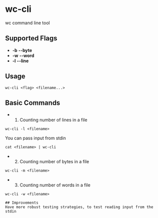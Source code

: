 # wc-cli
wc command line tool

## Supported Flags
* **-b** **--byte**
* **-w** **--word**
* **-l** **--line**

## Usage
```shell
wc-cli <flag> <filename...>
```

## Basic Commands
* 1. Counting number of lines in a file
```shell
wc-cli -l <filename>
```

You can pass input from stdin
```shell
cat <filename> | wc-cli
```

* 2. Counting number of bytes in a file
```shell
wc-cli -m <filename>
```

* 3. Counting number of words in a file
```shell
wc-cli -w <filename>

## Improvements
Have more robust testing strategies, to test reading input from the stdin

